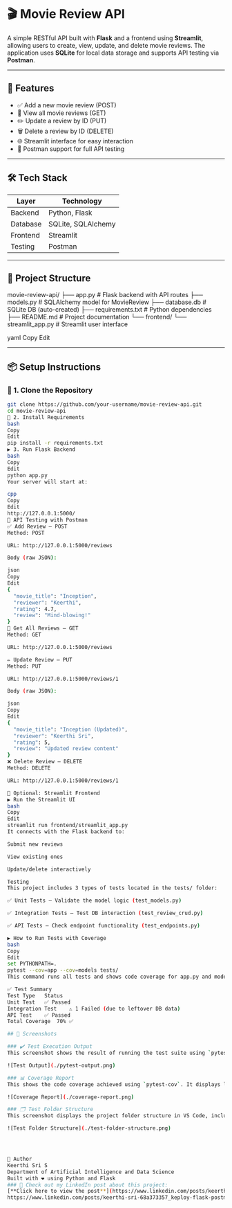 # 🎬 Movie Review API

A simple RESTful API built with **Flask** and a frontend using **Streamlit**, allowing users to create, view, update, and delete movie reviews. The application uses **SQLite** for local data storage and supports API testing via **Postman**.

---

## 🚀 Features

- ✅ Add a new movie review (POST)
- 📃 View all movie reviews (GET)
- ✏️ Update a review by ID (PUT)
- 🗑️ Delete a review by ID (DELETE)
- 🌐 Streamlit interface for easy interaction
- 🔌 Postman support for full API testing

---

## 🛠️ Tech Stack

| Layer     | Technology         |
|-----------|--------------------|
| Backend   | Python, Flask      |
| Database  | SQLite, SQLAlchemy |
| Frontend  | Streamlit          |
| Testing   | Postman            |

---

## 📁 Project Structure

movie-review-api/
├── app.py # Flask backend with API routes
├── models.py # SQLAlchemy model for MovieReview
├── database.db # SQLite DB (auto-created)
├── requirements.txt # Python dependencies
├── README.md # Project documentation
└── frontend/
└── streamlit_app.py # Streamlit user interface

yaml
Copy
Edit

---

## 📦 Setup Instructions

### 🔧 1. Clone the Repository
```bash
git clone https://github.com/your-username/movie-review-api.git
cd movie-review-api
💽 2. Install Requirements
bash
Copy
Edit
pip install -r requirements.txt
▶️ 3. Run Flask Backend
bash
Copy
Edit
python app.py
Your server will start at:

cpp
Copy
Edit
http://127.0.0.1:5000/
🧪 API Testing with Postman
✅ Add Review – POST
Method: POST

URL: http://127.0.0.1:5000/reviews

Body (raw JSON):

json
Copy
Edit
{
  "movie_title": "Inception",
  "reviewer": "Keerthi",
  "rating": 4.7,
  "review": "Mind-blowing!"
}
📃 Get All Reviews – GET
Method: GET

URL: http://127.0.0.1:5000/reviews

✏️ Update Review – PUT
Method: PUT

URL: http://127.0.0.1:5000/reviews/1

Body (raw JSON):

json
Copy
Edit
{
  "movie_title": "Inception (Updated)",
  "reviewer": "Keerthi Sri",
  "rating": 5,
  "review": "Updated review content"
}
❌ Delete Review – DELETE
Method: DELETE

URL: http://127.0.0.1:5000/reviews/1

🎨 Optional: Streamlit Frontend
▶️ Run the Streamlit UI
bash
Copy
Edit
streamlit run frontend/streamlit_app.py
It connects with the Flask backend to:

Submit new reviews

View existing ones

Update/delete interactively

Testing
This project includes 3 types of tests located in the tests/ folder:

✅ Unit Tests – Validate the model logic (test_models.py)

✅ Integration Tests – Test DB interaction (test_review_crud.py)

✅ API Tests – Check endpoint functionality (test_endpoints.py)

▶️ How to Run Tests with Coverage
bash
Copy
Edit
set PYTHONPATH=.
pytest --cov=app --cov=models tests/
This command runs all tests and shows code coverage for app.py and models.py.

✅ Test Summary
Test Type	Status
Unit Test	✅ Passed
Integration Test	⚠️ 1 Failed (due to leftover DB data)
API Test	✅ Passed
Total Coverage	70% ✅

## 📸 Screenshots

### ✔️ Test Execution Output
This screenshot shows the result of running the test suite using `pytest`, where 2 tests passed and 1 failed (intentionally for testing purposes):

![Test Output](./pytest-output.png)

### 📊 Coverage Report
This shows the code coverage achieved using `pytest-cov`. It displays line coverage for each file and the overall project coverage (70%):

![Coverage Report](./coverage-report.png)

### 🗂️ Test Folder Structure
This screenshot displays the project folder structure in VS Code, including the `tests/` directory with test files:

![Test Folder Structure](./test-folder-structure.png)




📌 Author
Keerthi Sri S
Department of Artificial Intelligence and Data Science
Built with ❤️ using Python and Flask
### 🔗 Check out my LinkedIn post about this project:  
[**Click here to view the post**](https://www.linkedin.com/posts/keerthi-sri-68a373357_keploy-webdevelopment-python-activity-7341785306125271040-yXL-?utm_source=share&utm_medium=member_desktop&rcm=ACoAAFjdYwoBU2tTHWSHGS5q14HPY8XhyeY6rSE
https://www.linkedin.com/posts/keerthi-sri-68a373357_keploy-flask-postman-activity-7341820197013532672-EWh1?utm_source=share&utm_medium=member_desktop&rcm=ACoAAFjdYwoBU2tTHWSHGS5q14HPY8XhyeY6rSE)



